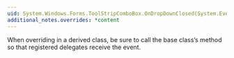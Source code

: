 ```yaml
---
uid: System.Windows.Forms.ToolStripComboBox.OnDropDownClosed(System.EventArgs)
additional_notes.overrides: *content
---
```


<p>When overriding <xref href="System.Windows.Forms.ToolStripComboBox.OnDropDownClosed(System.EventArgs)"></xref> in a derived class, be sure to call the base class’s <xref href="System.Windows.Forms.ToolStripComboBox.OnDropDownClosed(System.EventArgs)"></xref> method so that registered delegates receive the event.</p>


